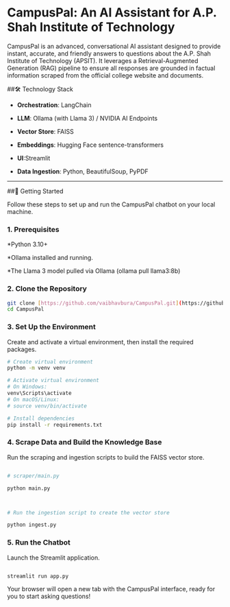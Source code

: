 # CampusPal: An AI Assistant for A.P. Shah Institute of Technology

CampusPal is an advanced, conversational AI assistant designed to provide instant, accurate, and friendly answers to questions about the A.P. Shah Institute of Technology (APSIT). It leverages a Retrieval-Augmented Generation (RAG) pipeline to ensure all responses are grounded in factual information scraped from the official college website and documents.



##🛠️ Technology Stack

* **Orchestration**: LangChain

* **LLM**: Ollama (with Llama 3) / NVIDIA AI Endpoints

* **Vector Store**: FAISS

* **Embeddings**: Hugging Face sentence-transformers

* **UI**:Streamlit

* **Data Ingestion**: Python, BeautifulSoup, PyPDF
--- 
##🚀 Getting Started

Follow these steps to set up and run the CampusPal chatbot on your local machine.

### **1. Prerequisites**

*Python 3.10+

*Ollama installed and running.

*The Llama 3 model pulled via Ollama (ollama pull llama3:8b)

### **2. Clone the Repository**

```bash
git clone [https://github.com/vaibhavbura/CampusPal.git](https://github.com/vaibhavbura/CampusPal.git)
cd CampusPal
```

### **3. Set Up the Environment**

Create and activate a virtual environment, then install the required packages.

```bash
# Create virtual environment
python -m venv venv

# Activate virtual environment
# On Windows:
venv\Scripts\activate
# On macOS/Linux:
# source venv/bin/activate

# Install dependencies
pip install -r requirements.txt
```

### **4. Scrape Data and Build the Knowledge Base**



Run the scraping and ingestion scripts to build the FAISS vector store.



```bash

# scraper/main.py

python main.py



# Run the ingestion script to create the vector store

python ingest.py

```



### **5. Run the Chatbot**



Launch the Streamlit application.



```bash

streamlit run app.py

```



Your browser will open a new tab with the CampusPal interface, ready for you to start asking questions!